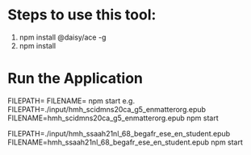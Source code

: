 # Steps to use this tool:

1. npm install @daisy/ace -g
2. npm install

# Run the Application

FILEPATH=<path of epub> FILENAME=<epub File name with extension> npm start
e.g. FILEPATH=./input/hmh_scidmns20ca_g5_enmatterorg.epub FILENAME=hmh_scidmns20ca_g5_enmatterorg.epub npm start

FILEPATH=./input/hmh_ssaah21nl_68_begafr_ese_en_student.epub FILENAME=hmh_ssaah21nl_68_begafr_ese_en_student.epub npm start
